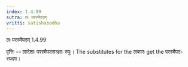 ```yaml
---
index: 1.4.99
sutra: लः परस्मैपदम्
vritti: satishabodha
---
```



 लः परस्मैपदम् 1.4.99 


वृत्तिः --ः लादेशाः परस्‍मैपदसञ्ज्ञाः स्‍युः। The substitutes for the लकारः get the परस्‍मैपद-सञ्ज्ञा। 


